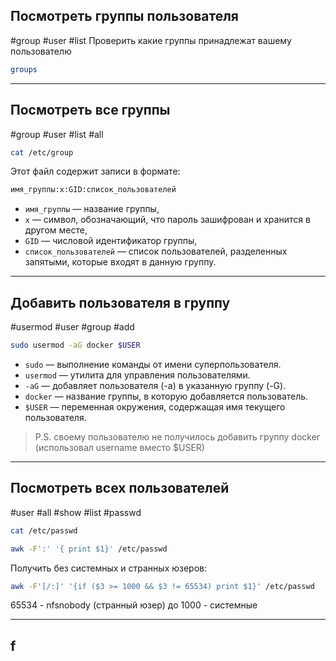 ## Посмотреть группы пользователя
#group #user #list 
Проверить какие группы принадлежат вашему пользователю
```bash
groups
```

---
## Посмотреть все группы
#group #user #list #all
```bash
cat /etc/group
```
Этот файл содержит записи в формате:
```bash
имя_группы:x:GID:список_пользователей
```
- `имя_группы` — название группы,
- `x` — символ, обозначающий, что пароль зашифрован и хранится в другом месте,
- `GID` — числовой идентификатор группы,
- `список_пользователей` — список пользователей, разделенных запятыми, которые входят в данную группу.

---
## Добавить пользователя в группу
#usermod #user #group #add

```bash
sudo usermod -aG docker $USER
```

- `sudo` — выполнение команды от имени суперпользователя.
- `usermod` — утилита для управления пользователями.
- `-aG` — добавляет пользователя (-a) в указанную группу (-G).
- `docker` — название группы, в которую добавляется пользователь.
- `$USER` — переменная окружения, содержащая имя текущего пользователя.

>P.S. своему пользователю не получилось добавить группу docker (использовал username вместо $USER)

---
## Посмотреть всех пользователей
#user #all #show #list #passwd
```bash
cat /etc/passwd
```

```bash
awk -F':' '{ print $1}' /etc/passwd
```

Получить без системных и странных юзеров:
```bash
awk -F'[/:]' '{if ($3 >= 1000 && $3 != 65534) print $1}' /etc/passwd
```
65534 - nfsnobody (странный юзер)
до 1000 - системные

---
## f